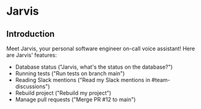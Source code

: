 # Jarvis

## Introduction

Meet Jarvis, your personal software engineer on-call voice assistant! Here are Jarvis' features:
- Database status ("Jarvis, what's the status on the database?")
- Running tests ("Run tests on branch main")
- Reading Slack mentions ("Read my Slack mentions in #team-discussions")
- Rebuild project ("Rebuild my project")
- Manage pull requests ("Merge PR #12 to main")